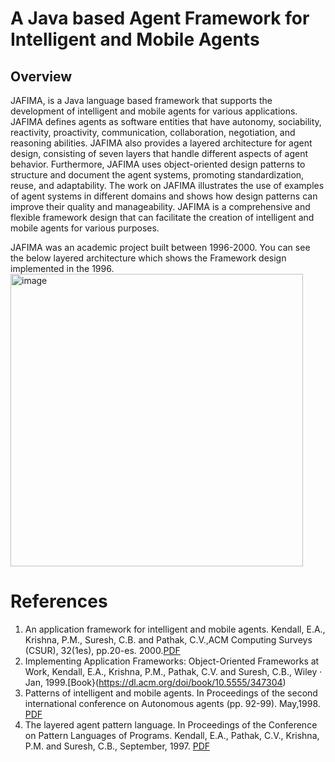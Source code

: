 # A Java based Agent Framework for Intelligent and Mobile Agents

## Overview

JAFIMA, is a Java language based framework that supports the development of intelligent and mobile agents for various applications. JAFIMA defines agents as software entities that have autonomy, sociability, reactivity, proactivity, communication, collaboration, negotiation, and reasoning abilities. JAFIMA also provides a layered architecture for agent design, consisting of seven layers that handle different aspects of agent behavior. Furthermore, JAFIMA uses object-oriented design patterns to structure and document the agent systems, promoting standardization, reuse, and adaptability. The work on JAFIMA illustrates the use of examples of agent systems in different domains and shows how design patterns can improve their quality and manageability. JAFIMA is a comprehensive and flexible framework design that can facilitate the creation of intelligent and mobile agents for various purposes.  

JAFIMA was an academic project built between 1996-2000. You can see the below layered architecture which shows the Framework design implemented in the 1996. 
<img width="468" alt="image" src="https://github.com/jafima/.github/assets/5785842/32ae61fa-9952-492b-99a1-fe6699b0d623">

# References
1. An application framework for intelligent and mobile agents. Kendall, E.A., Krishna, P.M., Suresh, C.B. and Pathak, C.V.,ACM Computing Surveys (CSUR), 32(1es), pp.20-es. 2000.[PDF](https://dl.acm.org/doi/pdf/10.1145/351936.351956)
1. Implementing Application Frameworks: Object-Oriented Frameworks at Work, Kendall, E.A., Krishna, P.M., Pathak, C.V. and Suresh, C.B.,  Wiley · Jan, 1999.[Book}(https://dl.acm.org/doi/book/10.5555/347304)
1. Patterns of intelligent and mobile agents. In Proceedings of the second international conference on Autonomous agents (pp. 92-99). May,1998. [PDF](https://dl.acm.org/doi/pdf/10.1145/280765.280781)
1. The layered agent pattern language. In Proceedings of the Conference on Pattern Languages of Programs. Kendall, E.A., Pathak, C.V., Krishna, P.M. and Suresh, C.B., September, 1997. [PDF](https://citeseerx.ist.psu.edu/document?repid=rep1&type=pdf&doi=f8befd577429bc6853ba591257b5bfb456694790)
